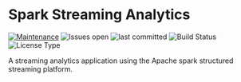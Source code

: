 # Spark Streaming Analytics

[![Maintenance](https://img.shields.io/badge/Maintained%3F-yes-green.svg)](https://github.com/sandeep-sandhu/stream_analytics/graphs/commit-activity)
![Issues open](https://img.shields.io/github/issues/sandeep-sandhu/stream_analytics.svg)
![last committed](https://img.shields.io/github/last-commit/sandeep-sandhu/stream_analytics)
![Build Status](https://github.com/sandeep-sandhu/stream_analytics/actions/workflows/scala.yml/badge.svg)
![License Type](https://img.shields.io/github/license/sandeep-sandhu/stream_analytics.svg)

A streaming analytics application using the Apache spark structured streaming platform.

